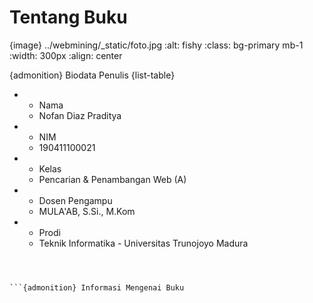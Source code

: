 # Tentang Buku


{image} ../webmining/_static/foto.jpg
:alt: fishy
:class: bg-primary mb-1
:width: 300px
:align: center

{admonition} Biodata Penulis
{list-table}
* - Nama
  - Nofan Diaz Praditya
* - NIM
  - 190411100021
* - Kelas
  - Pencarian & Penambangan Web (A)
* - Dosen Pengampu
  - MULA'AB, S.Si., M.Kom
* - Prodi
  - Teknik Informatika - Universitas Trunojoyo Madura
```



```{admonition} Informasi Mengenai Buku
